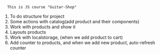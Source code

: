       This is JS course "Guitar-Shop"

1. To do structure for project
2. Some actions with catalog(add product and their components)
3. Work with products and show it
4. Layouts products
5. Work with localstorage, (when we add product to cart)
6. Add counter to products, and when we add new product, auto-refresh counter
